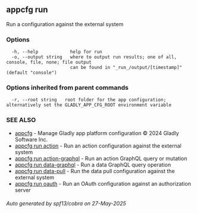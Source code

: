 ## appcfg run

Run a configuration against the external system

### Options

```
  -h, --help            help for run
  -o, --output string   where to output run results; one of all, console, file, none; file output
                        can be found in "_run_/output/[timestamp]" (default "console")
```

### Options inherited from parent commands

```
  -r, --root string   root folder for the app configuration; alternatively set the GLADLY_APP_CFG_ROOT environment variable
```

### SEE ALSO

* [appcfg](appcfg.md)	 - Manage Gladly app platform configuration © 2024 Gladly Software Inc.
* [appcfg run action](appcfg_run_action.md)	 - Run an action configuration against the external system
* [appcfg run action-graphql](appcfg_run_action-graphql.md)	 - Run an action GraphQL query or mutation
* [appcfg run data-graphql](appcfg_run_data-graphql.md)	 - Run a data GraphQL query operation
* [appcfg run data-pull](appcfg_run_data-pull.md)	 - Run the data pull configuration against the external system
* [appcfg run oauth](appcfg_run_oauth.md)	 - Run an OAuth configuration against an authorization server

###### Auto generated by spf13/cobra on 27-May-2025
